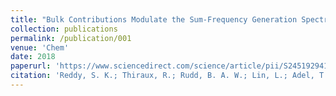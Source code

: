 ```yaml
---
title: "Bulk Contributions Modulate the Sum-Frequency Generation Spectra of Water on Model Sea-Spray Aerosols"
collection: publications
permalink: /publication/001
venue: 'Chem'
date: 2018
paperurl: 'https://www.sciencedirect.com/science/article/pii/S245192941830175X'
citation: 'Reddy, S. K.; Thiraux, R.; Rudd, B. A. W.; Lin, L.; Adel, T.; Joutsuka, T.; Geiger, F. M.; Allen, H. C.; Morita, A. & Paesani, F. <i>Chem </i>, Vol. 4, pp. 1629-1644, 2018'
---
```



